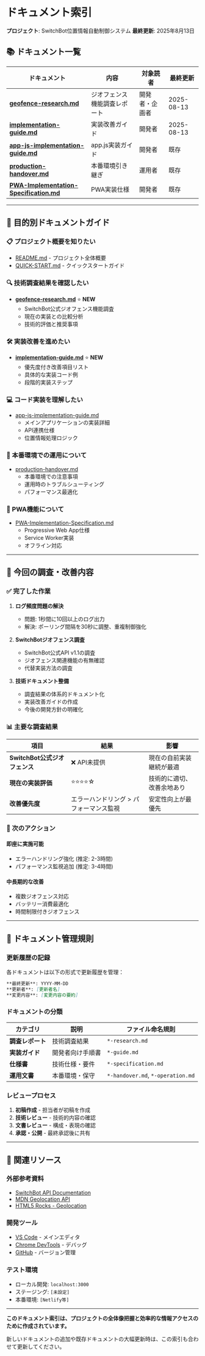 # ドキュメント索引

**プロジェクト**: SwitchBot位置情報自動制御システム
**最終更新**: 2025年8月13日

## 📚 ドキュメント一覧

| ドキュメント | 内容 | 対象読者 | 最終更新 |
|-------------|------|----------|----------|
| **[geofence-research.md](./geofence-research.md)** | ジオフェンス機能調査レポート | 開発者・企画者 | 2025-08-13 |
| **[implementation-guide.md](./implementation-guide.md)** | 実装改善ガイド | 開発者 | 2025-08-13 |
| **[app-js-implementation-guide.md](./app-js-implementation-guide.md)** | app.js実装ガイド | 開発者 | 既存 |
| **[production-handover.md](./production-handover.md)** | 本番環境引き継ぎ | 運用者 | 既存 |
| **[PWA-Implementation-Specification.md](./PWA-Implementation-Specification.md)** | PWA実装仕様 | 開発者 | 既存 |

---

## 🎯 目的別ドキュメントガイド

### 📋 プロジェクト概要を知りたい
- [README.md](../README.md) - プロジェクト全体概要
- [QUICK-START.md](../QUICK-START.md) - クイックスタートガイド

### 🔍 技術調査結果を確認したい
- **[geofence-research.md](./geofence-research.md)** ⭐ **NEW**
  - SwitchBot公式ジオフェンス機能調査
  - 現在の実装との比較分析
  - 技術的評価と推奨事項

### 🛠️ 実装改善を進めたい
- **[implementation-guide.md](./implementation-guide.md)** ⭐ **NEW**
  - 優先度付き改善項目リスト
  - 具体的な実装コード例
  - 段階的実装ステップ

### 💻 コード実装を理解したい
- [app-js-implementation-guide.md](./app-js-implementation-guide.md)
  - メインアプリケーションの実装詳細
  - API連携仕様
  - 位置情報処理ロジック

### 🚀 本番環境での運用について
- [production-handover.md](./production-handover.md)
  - 本番環境での注意事項
  - 運用時のトラブルシューティング
  - パフォーマンス最適化

### 📱 PWA機能について
- [PWA-Implementation-Specification.md](./PWA-Implementation-Specification.md)
  - Progressive Web App仕様
  - Service Worker実装
  - オフライン対応

---

## 🔧 今回の調査・改善内容

### ✅ 完了した作業

1. **ログ頻度問題の解決**
   - 問題: 1秒間に10回以上のログ出力
   - 解決: ポーリング間隔を30秒に調整、重複制御強化

2. **SwitchBotジオフェンス調査**
   - SwitchBot公式API v1.1の調査
   - ジオフェンス関連機能の有無確認
   - 代替実装方法の調査

3. **技術ドキュメント整備**
   - 調査結果の体系的ドキュメント化
   - 実装改善ガイドの作成
   - 今後の開発方針の明確化

### 📊 主要な調査結果

| 項目 | 結果 | 影響 |
|------|------|------|
| **SwitchBot公式ジオフェンス** | ❌ API未提供 | 現在の自前実装継続が最適 |
| **現在の実装評価** | ⭐⭐⭐⭐☆ | 技術的に適切、改善余地あり |
| **改善優先度** | エラーハンドリング > パフォーマンス監視 | 安定性向上が最優先 |

### 🎯 次のアクション

#### 即座に実施可能

- エラーハンドリング強化 (推定: 2-3時間)
- パフォーマンス監視追加 (推定: 3-4時間)

#### 中長期的な改善

- 複数ジオフェンス対応
- バッテリー消費最適化
- 時間制限付きジオフェンス

---

## 📝 ドキュメント管理規則

### 更新履歴の記録
各ドキュメントは以下の形式で更新履歴を管理：

```markdown
**最終更新**: YYYY-MM-DD
**更新者**: [更新者名]
**変更内容**: [変更内容の要約]
```

### ドキュメントの分類

| カテゴリ | 説明 | ファイル命名規則 |
|----------|------|-----------------|
| **調査レポート** | 技術調査結果 | `*-research.md` |
| **実装ガイド** | 開発者向け手順書 | `*-guide.md` |
| **仕様書** | 技術仕様・要件 | `*-specification.md` |
| **運用文書** | 本番環境・保守 | `*-handover.md`, `*-operation.md` |

### レビュープロセス

1. **初稿作成** - 担当者が初稿を作成
2. **技術レビュー** - 技術的内容の確認
3. **文書レビュー** - 構成・表現の確認
4. **承認・公開** - 最終承認後に共有

---

## 🔗 関連リソース

### 外部参考資料
- [SwitchBot API Documentation](https://github.com/OpenWonderLabs/SwitchBotAPI)
- [MDN Geolocation API](https://developer.mozilla.org/en-US/docs/Web/API/Geolocation_API)
- [HTML5 Rocks - Geolocation](https://www.html5rocks.com/en/tutorials/geolocation/trip_meter/)

### 開発ツール
- [VS Code](https://code.visualstudio.com/) - メインエディタ
- [Chrome DevTools](https://developers.google.com/web/tools/chrome-devtools) - デバッグ
- [GitHub](https://github.com/) - バージョン管理

### テスト環境
- ローカル開発: `localhost:3000`
- ステージング: `[未設定]`
- 本番環境: `[Netlify等]`

---

**このドキュメント索引は、プロジェクトの全体像把握と効率的な情報アクセスのために作成されています。**

新しいドキュメントの追加や既存ドキュメントの大幅更新時は、この索引も合わせて更新してください。
